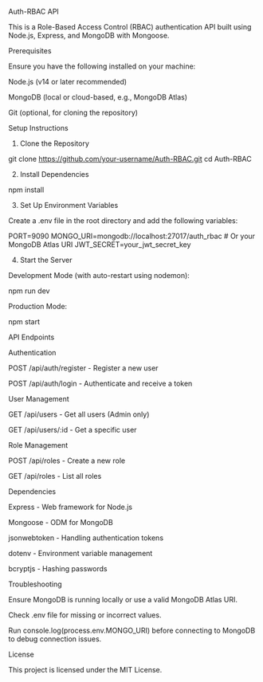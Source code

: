 Auth-RBAC API

This is a Role-Based Access Control (RBAC) authentication API built using Node.js, Express, and MongoDB with Mongoose.

Prerequisites

Ensure you have the following installed on your machine:

Node.js (v14 or later recommended)

MongoDB (local or cloud-based, e.g., MongoDB Atlas)

Git (optional, for cloning the repository)

Setup Instructions

1. Clone the Repository

git clone https://github.com/your-username/Auth-RBAC.git
cd Auth-RBAC

2. Install Dependencies

npm install

3. Set Up Environment Variables

Create a .env file in the root directory and add the following variables:

PORT=9090
MONGO_URI=mongodb://localhost:27017/auth_rbac # Or your MongoDB Atlas URI
JWT_SECRET=your_jwt_secret_key

4. Start the Server

Development Mode (with auto-restart using nodemon):

npm run dev

Production Mode:

npm start

API Endpoints

Authentication

POST /api/auth/register - Register a new user

POST /api/auth/login - Authenticate and receive a token

User Management

GET /api/users - Get all users (Admin only)

GET /api/users/:id - Get a specific user

Role Management

POST /api/roles - Create a new role

GET /api/roles - List all roles

Dependencies

Express - Web framework for Node.js

Mongoose - ODM for MongoDB

jsonwebtoken - Handling authentication tokens

dotenv - Environment variable management

bcryptjs - Hashing passwords

Troubleshooting

Ensure MongoDB is running locally or use a valid MongoDB Atlas URI.

Check .env file for missing or incorrect values.

Run console.log(process.env.MONGO_URI) before connecting to MongoDB to debug connection issues.

License

This project is licensed under the MIT License.

